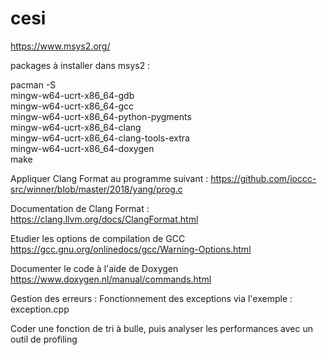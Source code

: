 # cesi

https://www.msys2.org/


packages à installer dans msys2 :

pacman -S \
mingw-w64-ucrt-x86_64-gdb \
mingw-w64-ucrt-x86_64-gcc \
mingw-w64-ucrt-x86_64-python-pygments \
mingw-w64-ucrt-x86_64-clang \
mingw-w64-ucrt-x86_64-clang-tools-extra \
mingw-w64-ucrt-x86_64-doxygen \
make


Appliquer Clang Format au programme suivant :
https://github.com/ioccc-src/winner/blob/master/2018/yang/prog.c

Documentation de Clang Format :
https://clang.llvm.org/docs/ClangFormat.html

Etudier les options de compilation de GCC
https://gcc.gnu.org/onlinedocs/gcc/Warning-Options.html

Documenter le code à l'aide de Doxygen
https://www.doxygen.nl/manual/commands.html

Gestion des erreurs :
Fonctionnement des exceptions via l'exemple : exception.cpp

Coder une fonction de tri à bulle, puis analyser les performances avec un outil de profiling


